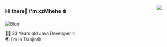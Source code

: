 <!--
**xzMhehe/xzMhehe** is a ✨ _special_ ✨ repository because its `README.md` (this file) appears on your GitHub profile.

Here are some ideas to get you started:

- 🔭 I’m currently working on ...
- 🌱 I’m currently learning ...
- 👯 I’m looking to collaborate on ...
- 🤔 I’m looking for help with ...
- 💬 Ask me about ...
- 📫 How to reach me: ...
- 😄 Pronouns: ...
- ⚡ Fun fact: ...
-->

<a href="https://github.com/xzMhehe"><img align='right' src="https://github-readme-stats.vercel.app/api?username=xzMhehe&show_icons=true"></a>

### Hi there👋 I'm xzMhehe :snowflake:

[![Blog](![mark](http://image.codingce.com.cn/blog/20200819/102828838.svg))](https://i.codingce.com.cn/)
<!--
[![Photos](https://img.shields.io/badge/%20Photography-%20-blue?logo=pivotal-tracker)](https://photo.winterchen.com)
[![i@winterchen.com](https://img.shields.io/badge/i%40winterchen.com-%20-orange?logo=gmail)](mailto:i@winterchen.com)
[![Folio](https://img.shields.io/badge/Folio-%20-orange?logo=fandango)](https://folio.winterchen.com)
-->
  
 👨‍💻 23 Years old Java Developer  ✨                           
 :earth_asia: I`m in Tianjin😄                                  
